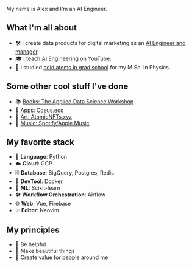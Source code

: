My name is Alex and I'm an AI Engineer.

## What I'm all about
- 🛠️ I create data products for digital marketing as an [AI Engineer and manager](https://www.linkedin.com/in/alex-galea/).
- 🎓 I teach [AI Engineering on YouTube](https://www.youtube.com/@ZazenCodes).
- 🧊 I studied [cold atoms in grad school](https://journals.aps.org/pra/abstract/10.1103/PhysRevA.93.023602) for my M.Sc. in Physics.

## Some other cool stuff I've done
- 📚 [Books: The Applied Data Science Workshop](https://www.amazon.ca/Beginning-Analysis-Python-Jupyter-industry-standard/dp/1789532027)
- 📱 [Apps: Coeus.eco](https://youtu.be/aDYpx7_IFMo)
- 🎨 [Art: AtomicNFTs.xyz](https://atomicnfts.xyz/)
- 🎵 [Music: Spotify/Apple Music](https://music.apple.com/us/artist/alexander-galea/1661706499)

## My favorite stack
- 🐍 **Language**: Python
- ☁️ **Cloud**: GCP
- 🗄️ **Database**: BigQuery, Postgres, Redis
- 🐳 **DevTool**: Docker
- 🎯 **ML**: Scikit-learn
- 🛠️ **Workflow Orchestration**: Airflow
- 🌐 **Web**: Vue, Firebase
- ✨ **Editor**: Neovim

## My principles
- 🤝 Be helpful
- 🎨 Make beautiful things
- 🌟 Create value for people around me
